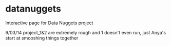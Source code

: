 datanuggets
===========

Interactive page for Data Nuggets project

9/03/14
project_1&2 are extremely rough and 1 doesn't even run, just Anya's start at smooshing things together